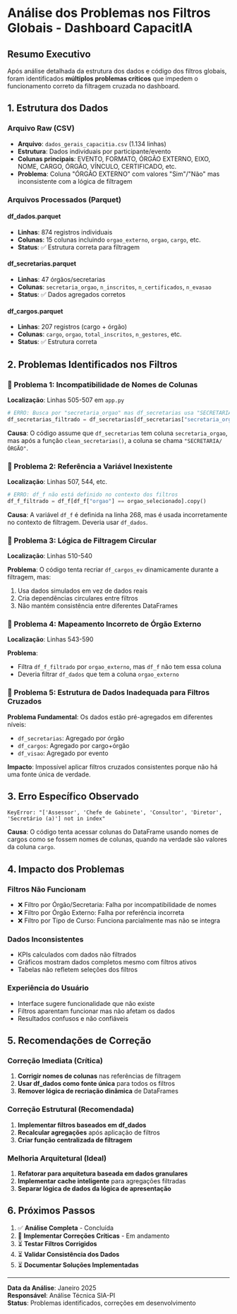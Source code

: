 # Análise dos Problemas nos Filtros Globais - Dashboard CapacitIA

## Resumo Executivo

Após análise detalhada da estrutura dos dados e código dos filtros globais, foram identificados **múltiplos problemas críticos** que impedem o funcionamento correto da filtragem cruzada no dashboard.

## 1. Estrutura dos Dados

### Arquivo Raw (CSV)
- **Arquivo**: `dados_gerais_capacitia.csv` (1.134 linhas)
- **Estrutura**: Dados individuais por participante/evento
- **Colunas principais**: EVENTO, FORMATO, ÓRGÃO EXTERNO, EIXO, NOME, CARGO, ÓRGÃO, VÍNCULO, CERTIFICADO, etc.
- **Problema**: Coluna "ÓRGÃO EXTERNO" com valores "Sim"/"Não" mas inconsistente com a lógica de filtragem

### Arquivos Processados (Parquet)

#### df_dados.parquet
- **Linhas**: 874 registros individuais
- **Colunas**: 15 colunas incluindo `orgao_externo`, `orgao`, `cargo`, etc.
- **Status**: ✅ Estrutura correta para filtragem

#### df_secretarias.parquet  
- **Linhas**: 47 órgãos/secretarias
- **Colunas**: `secretaria_orgao`, `n_inscritos`, `n_certificados`, `n_evasao`
- **Status**: ✅ Dados agregados corretos

#### df_cargos.parquet
- **Linhas**: 207 registros (cargo + órgão)
- **Colunas**: `cargo`, `orgao`, `total_inscritos`, `n_gestores`, etc.
- **Status**: ✅ Estrutura correta

## 2. Problemas Identificados nos Filtros

### 🚨 Problema 1: Incompatibilidade de Nomes de Colunas

**Localização**: Linhas 505-507 em `app.py`

```python
# ERRO: Busca por "secretaria_orgao" mas df_secretarias usa "SECRETARIA/ÓRGÃO"
df_secretarias_filtrado = df_secretarias[df_secretarias["secretaria_orgao"] == orgao_selecionado].copy()
```

**Causa**: O código assume que `df_secretarias` tem coluna `secretaria_orgao`, mas após a função `clean_secretarias()`, a coluna se chama `"SECRETARIA/ÓRGÃO"`.

### 🚨 Problema 2: Referência a Variável Inexistente

**Localização**: Linhas 507, 544, etc.

```python
# ERRO: df_f não está definido no contexto dos filtros
df_f_filtrado = df_f[df_f["orgao"] == orgao_selecionado].copy()
```

**Causa**: A variável `df_f` é definida na linha 268, mas é usada incorretamente no contexto de filtragem. Deveria usar `df_dados`.

### 🚨 Problema 3: Lógica de Filtragem Circular

**Localização**: Linhas 510-540

**Problema**: O código tenta recriar `df_cargos_ev` dinamicamente durante a filtragem, mas:
1. Usa dados simulados em vez de dados reais
2. Cria dependências circulares entre filtros
3. Não mantém consistência entre diferentes DataFrames

### 🚨 Problema 4: Mapeamento Incorreto de Órgão Externo

**Localização**: Linhas 543-590

**Problema**: 
- Filtra `df_f_filtrado` por `orgao_externo`, mas `df_f` não tem essa coluna
- Deveria filtrar `df_dados` que tem a coluna `orgao_externo`

### 🚨 Problema 5: Estrutura de Dados Inadequada para Filtros Cruzados

**Problema Fundamental**: Os dados estão pré-agregados em diferentes níveis:
- `df_secretarias`: Agregado por órgão
- `df_cargos`: Agregado por cargo+órgão  
- `df_visao`: Agregado por evento

**Impacto**: Impossível aplicar filtros cruzados consistentes porque não há uma fonte única de verdade.

## 3. Erro Específico Observado

```
KeyError: "['Assessor', 'Chefe de Gabinete', 'Consultor', 'Diretor', 'Secretário (a)'] not in index"
```

**Causa**: O código tenta acessar colunas do DataFrame usando nomes de cargos como se fossem nomes de colunas, quando na verdade são valores da coluna `cargo`.

## 4. Impacto dos Problemas

### Filtros Não Funcionam
- ❌ Filtro por Órgão/Secretaria: Falha por incompatibilidade de nomes
- ❌ Filtro por Órgão Externo: Falha por referência incorreta
- ❌ Filtro por Tipo de Curso: Funciona parcialmente mas não se integra

### Dados Inconsistentes
- KPIs calculados com dados não filtrados
- Gráficos mostram dados completos mesmo com filtros ativos
- Tabelas não refletem seleções dos filtros

### Experiência do Usuário
- Interface sugere funcionalidade que não existe
- Filtros aparentam funcionar mas não afetam os dados
- Resultados confusos e não confiáveis

## 5. Recomendações de Correção

### Correção Imediata (Crítica)
1. **Corrigir nomes de colunas** nas referências de filtragem
2. **Usar df_dados como fonte única** para todos os filtros
3. **Remover lógica de recriação dinâmica** de DataFrames

### Correção Estrutural (Recomendada)
1. **Implementar filtros baseados em df_dados**
2. **Recalcular agregações** após aplicação de filtros
3. **Criar função centralizada de filtragem**

### Melhoria Arquitetural (Ideal)
1. **Refatorar para arquitetura baseada em dados granulares**
2. **Implementar cache inteligente** para agregações filtradas
3. **Separar lógica de dados da lógica de apresentação**

## 6. Próximos Passos

1. ✅ **Análise Completa** - Concluída
2. 🔄 **Implementar Correções Críticas** - Em andamento
3. ⏳ **Testar Filtros Corrigidos**
4. ⏳ **Validar Consistência dos Dados**
5. ⏳ **Documentar Soluções Implementadas**

---

**Data da Análise**: Janeiro 2025  
**Responsável**: Análise Técnica SIA-PI  
**Status**: Problemas identificados, correções em desenvolvimento